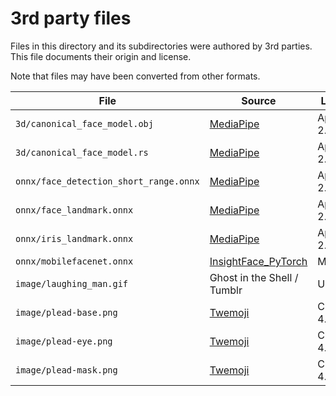 # 3rd party files

Files in this directory and its subdirectories were authored by 3rd parties.
This file documents their origin and license.

Note that files may have been converted from other formats.

| File | Source | License |
|------|--------|---------|
| `3d/canonical_face_model.obj` | [MediaPipe] | Apache-2.0
| `3d/canonical_face_model.rs` | [MediaPipe] | Apache-2.0
| `onnx/face_detection_short_range.onnx` | [MediaPipe] | Apache-2.0
| `onnx/face_landmark.onnx` | [MediaPipe] | Apache-2.0
| `onnx/iris_landmark.onnx` | [MediaPipe] | Apache-2.0
| `onnx/mobilefacenet.onnx` | [InsightFace_PyTorch] | MIT
| `image/laughing_man.gif` | Ghost in the Shell / Tumblr | Unknown
| `image/plead-base.png` | [Twemoji] | CC BY 4.0 | Twitter
| `image/plead-eye.png` | [Twemoji] | CC BY 4.0 | Twitter
| `image/plead-mask.png` | [Twemoji] | CC BY 4.0 | Twitter

[MediaPipe]: https://github.com/google/mediapipe
[InsightFace_Pytorch]: https://github.com/TreB1eN/InsightFace_Pytorch
[Twemoji]: https://twemoji.twitter.com/
